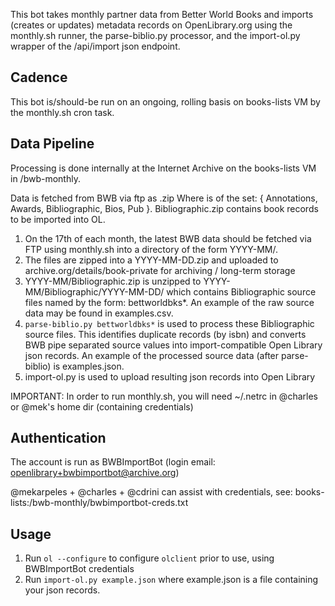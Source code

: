 This bot takes monthly partner data from Better World Books and imports (creates or updates) metadata records on OpenLibrary.org using the monthly.sh runner, the parse-biblio.py processor, and the import-ol.py wrapper of the /api/import json endpoint.

## Cadence

This bot is/should-be run on an ongoing, rolling basis on books-lists VM by the monthly.sh cron task.

## Data Pipeline

Processing is done internally at the Internet Archive on the books-lists VM in /bwb-monthly.

Data is fetched from BWB via ftp as <Type>.zip Where <Type> is of the set: { Annotations,  Awards,  Bibliographic,  Bios,  Pub }. Bibliographic.zip contains book records to be imported into OL.

1. On the 17th of each month, the latest BWB data should be fetched via FTP using monthly.sh into a directory of the form YYYY-MM/.
2. The files are zipped into a YYYY-MM-DD.zip and uploaded to archive.org/details/book-private for archiving / long-term storage
3. YYYY-MM/Bibliographic.zip is unzipped to YYYY-MM/Bibliographic/YYYY-MM-DD/ which contains Bibliographic source files named by the form: bettworldbks<COUNTRY>*. An example of the raw source data may be found in examples.csv.
4. `parse-biblio.py bettworldbks*` is used to process these Bibliographic source files. This identifies duplicate records (by isbn) and converts BWB pipe separated source values into import-compatible Open Library json records. An example of the processed source data (after parse-biblio) is examples.json.
5. import-ol.py is used to upload resulting json records into Open Library

IMPORTANT: In order to run monthly.sh, you will need ~/.netrc in @charles or @mek's home dir (containing credentials)

## Authentication

The account is run as BWBImportBot (login email: openlibrary+bwbimportbot@archive.org)

@mekarpeles + @charles + @cdrini can assist with credentials, see: books-lists:/bwb-monthly/bwbimportbot-creds.txt

## Usage

1. Run `ol --configure` to configure `olclient` prior to use, using BWBImportBot credentials
2. Run `import-ol.py example.json` where example.json is a file containing your json records.
